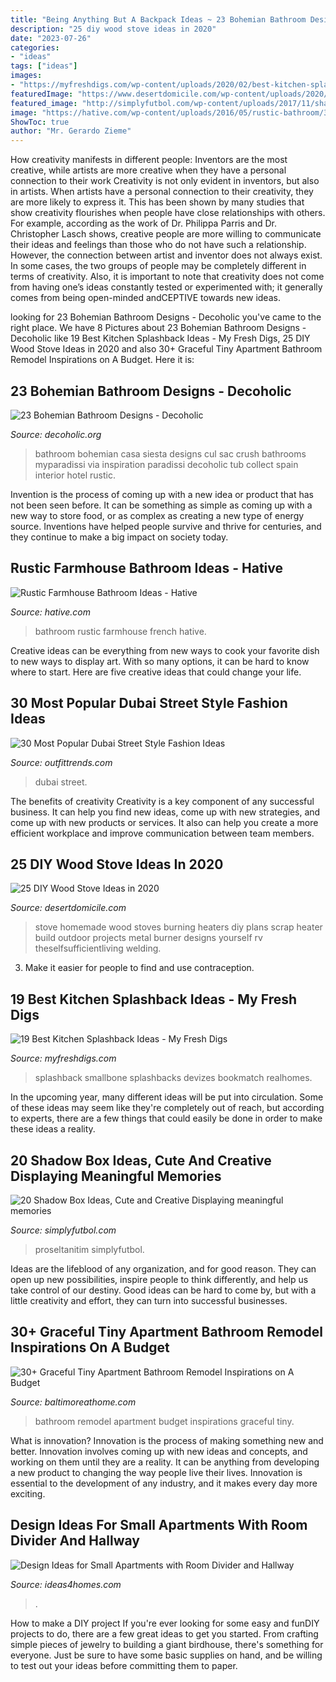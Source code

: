 ```yaml
---
title: "Being Anything But A Backpack Ideas ~ 23 Bohemian Bathroom Designs"
description: "25 diy wood stove ideas in 2020"
date: "2023-07-26"
categories:
- "ideas"
tags: ["ideas"]
images:
- "https://myfreshdigs.com/wp-content/uploads/2020/02/best-kitchen-splashback-ideas-8-683x1024.jpg"
featuredImage: "https://www.desertdomicile.com/wp-content/uploads/2020/01/1-Metal-Scrap-Stove.jpg"
featured_image: "http://simplyfutbol.com/wp-content/uploads/2017/11/shadow-box-ideas-for-girlfriend.jpg"
image: "https://hative.com/wp-content/uploads/2016/05/rustic-bathroom/37-rustic-bathroom-ideas.jpg"
ShowToc: true
author: "Mr. Gerardo Zieme"
---
```



How creativity manifests in different people: Inventors are the most creative, while artists are more creative when they have a personal connection to their work
Creativity is not only evident in inventors, but also in artists. When artists have a personal connection to their creativity, they are more likely to express it. This has been shown by many studies that show creativity flourishes when people have close relationships with others. For example, according as the work of Dr. Philippa Parris and Dr. Christopher Lasch shows, creative people are more willing to communicate their ideas and feelings than those who do not have such a relationship. 
However, the connection between artist and inventor does not always exist. In some cases, the two groups of people may be completely different in terms of creativity. Also, it is important to note that creativity does not come from having one’s ideas constantly tested or experimented with; it generally comes from being open-minded andCEPTIVE towards new ideas.

	

		
looking for 23 Bohemian Bathroom Designs - Decoholic you've came to the right place. We have 8 Pictures about 23 Bohemian Bathroom Designs - Decoholic like 19 Best Kitchen Splashback Ideas - My Fresh Digs, 25 DIY Wood Stove Ideas in 2020 and also 30+ Graceful Tiny Apartment Bathroom Remodel Inspirations on A Budget. Here it is:
		
    
## 23 Bohemian Bathroom Designs - Decoholic

<img loading=lazy src="http://decoholic.org/wp-content/uploads/2014/11/bohemian-bathroom-design-12.jpg" onerror="this.onerror=null;this.src='https://tse1.mm.bing.net/th?id=OIP.VWfLFAnXwymMqHqqIErZ-AHaLH&amp;pid=15.1';" alt="23 Bohemian Bathroom Designs - Decoholic">

_Source: decoholic.org_

>bathroom bohemian casa siesta designs cul sac crush bathrooms myparadissi via inspiration paradissi decoholic tub collect spain interior hotel rustic. 

	

Invention is the process of coming up with a new idea or product that has not been seen before. It can be something as simple as coming up with a new way to store food, or as complex as creating a new type of energy source. Inventions have helped people survive and thrive for centuries, and they continue to make a big impact on society today.

    
## Rustic Farmhouse Bathroom Ideas - Hative

<img loading=lazy src="https://hative.com/wp-content/uploads/2016/05/rustic-bathroom/37-rustic-bathroom-ideas.jpg" onerror="this.onerror=null;this.src='https://tse4.mm.bing.net/th?id=OIP.wyyEAeLOY9irte842HjkbQHaLH&amp;pid=15.1';" alt="Rustic Farmhouse Bathroom Ideas - Hative">

_Source: hative.com_

>bathroom rustic farmhouse french hative. 

	

Creative ideas can be everything from new ways to cook your favorite dish to new ways to display art. With so many options, it can be hard to know where to start. Here are five creative ideas that could change your life.

    
## 30 Most Popular Dubai Street Style Fashion Ideas

<img loading=lazy src="https://www.outfittrends.com/wp-content/uploads/2014/09/Dubai-street-style-fashion-ideas.jpg" onerror="this.onerror=null;this.src='https://tse1.mm.bing.net/th?id=OIP.Qbz6TPr-0B9ebPuKXJWwswHaLG&amp;pid=15.1';" alt="30 Most Popular Dubai Street Style Fashion Ideas">

_Source: outfittrends.com_

>dubai street. 

	

The benefits of creativity
Creativity is a key component of any successful business. It can help you find new ideas, come up with new strategies, and come up with new products or services. It also can help you create a more efficient workplace and improve communication between team members.

    
## 25 DIY Wood Stove Ideas In 2020

<img loading=lazy src="https://www.desertdomicile.com/wp-content/uploads/2020/01/1-Metal-Scrap-Stove.jpg" onerror="this.onerror=null;this.src='https://tse1.mm.bing.net/th?id=OIP.CanjLMiN-kxSk0Y64z1cMAHaJ4&amp;pid=15.1';" alt="25 DIY Wood Stove Ideas in 2020">

_Source: desertdomicile.com_

>stove homemade wood stoves burning heaters diy plans scrap heater build outdoor projects metal burner designs yourself rv theselfsufficientliving welding. 

	

3. Make it easier for people to find and use contraception.

    
## 19 Best Kitchen Splashback Ideas - My Fresh Digs

<img loading=lazy src="https://myfreshdigs.com/wp-content/uploads/2020/02/best-kitchen-splashback-ideas-8-683x1024.jpg" onerror="this.onerror=null;this.src='https://tse4.mm.bing.net/th?id=OIP.kMI3cpxwVweYDX567Pnd1QHaLG&amp;pid=15.1';" alt="19 Best Kitchen Splashback Ideas - My Fresh Digs">

_Source: myfreshdigs.com_

>splashback smallbone splashbacks devizes bookmatch realhomes. 

	

In the upcoming year, many different ideas will be put into circulation. Some of these ideas may seem like they're completely out of reach, but according to experts, there are a few things that could easily be done in order to make these ideas a reality.

    
## 20 Shadow Box Ideas, Cute And Creative Displaying Meaningful Memories

<img loading=lazy src="http://simplyfutbol.com/wp-content/uploads/2017/11/shadow-box-ideas-for-girlfriend.jpg" onerror="this.onerror=null;this.src='https://tse2.mm.bing.net/th?id=OIP.Jw6sNxqJBQm2w6qHaEGIpQHaJD&amp;pid=15.1';" alt="20 Shadow Box Ideas, Cute and Creative Displaying meaningful memories">

_Source: simplyfutbol.com_

>proseltanitim simplyfutbol. 

	

Ideas are the lifeblood of any organization, and for good reason. They can open up new possibilities, inspire people to think differently, and help us take control of our destiny. Good ideas can be hard to come by, but with a little creativity and effort, they can turn into successful businesses.

    
## 30+ Graceful Tiny Apartment Bathroom Remodel Inspirations On A Budget

<img loading=lazy src="http://www.baltimoreathome.com/wp-content/uploads/2018/01/Graceful-Tiny-Apartment-Bathroom-Remodel-Inspirations-on-A-Budget-12.jpg" onerror="this.onerror=null;this.src='https://tse3.mm.bing.net/th?id=OIP.J8tmc_k6qvf4Vk28DD08nQHaK-&amp;pid=15.1';" alt="30+ Graceful Tiny Apartment Bathroom Remodel Inspirations on A Budget">

_Source: baltimoreathome.com_

>bathroom remodel apartment budget inspirations graceful tiny. 

	

What is innovation?
Innovation is the process of making something new and better. Innovation involves coming up with new ideas and concepts, and working on them until they are a reality. It can be anything from developing a new product to changing the way people live their lives. Innovation is essential to the development of any industry, and it makes every day more exciting.

    
## Design Ideas For Small Apartments With Room Divider And Hallway

<img loading=lazy src="https://www.ideas4homes.com/wp-content/uploads/2015/04/Cool-Design-Ideas-for-Small-Apartments.jpg" onerror="this.onerror=null;this.src='https://tse4.mm.bing.net/th?id=OIP.lNfuDThhOTy-9Lh8YE4SogHaE8&amp;pid=15.1';" alt="Design Ideas for Small Apartments with Room Divider and Hallway">

_Source: ideas4homes.com_

>. 

	

How to make a DIY project
If you're ever looking for some easy and funDIY projects to do, there are a few great ideas to get you started. From crafting simple pieces of jewelry to building a giant birdhouse, there's something for everyone. Just be sure to have some basic supplies on hand, and be willing to test out your ideas before committing them to paper.

